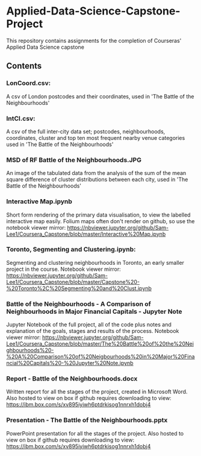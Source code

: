 # Applied-Data-Science-Capstone-Project
This repository contains assignments for the completion of Courseras' Applied Data Science capstone
## Contents
### LonCoord.csv:
A csv of London postcodes and their coordinates, used in 'The Battle of the Neighbourhoods'
### IntCl.csv:
A csv of the full inter-city data set; postcodes, neighbourhoods, coordinates, cluster and top ten most frequent nearby venue categories used in 'The Battle of the Neighbourhoods'
### MSD of RF Battle of the Neighbourhoods.JPG
An image of the tabulated data from the analysis of the sum of the mean square difference of cluster distributions between each city, used in 'The Battle of the Neighbourhoods'
### Interactive Map.ipynb
Short form rendering of the primary data visualisation, to view the labelled interactive map easily. Folium maps often don't render on github, so use the notebook viewer mirror: https://nbviewer.jupyter.org/github/Sam-Lee1/Coursera_Capstone/blob/master/Interactive%20Map.ipynb
### Toronto, Segmenting and Clustering.ipynb:
Segmenting and clustering neighbourhoods in Toronto, an early smaller project in the course. Notebook viewer mirror: https://nbviewer.jupyter.org/github/Sam-Lee1/Coursera_Capstone/blob/master/Capstone%20-%20Toronto%2C%20Segmenting%20and%20Clust.ipynb
### Battle of the Neighbourhoods - A Comparison of Neighbourhoods in Major Financial Capitals - Jupyter Note
Jupyter Notebook of the full project, all of the code plus notes and explanation of the goals, stages and results of the process. Notebook viewer mirror: https://nbviewer.jupyter.org/github/Sam-Lee1/Coursera_Capstone/blob/master/The%20Battle%20of%20the%20Neighbourhoods%20-%20A%20Comparison%20of%20Neigbourhoods%20in%20Major%20Financial%20Capitals%20-%20Jupyter%20Note.ipynb
### Report - Battle of the Neighbourhoods.docx
Written report for all the stages of the project, created in Microsoft Word. Also hosted to view on box if github requires downloading to view: https://ibm.box.com/s/xv895iyiwh6ptdrkisog1nnrxh1dobj4
### Presentation - The Battle of the Neighbourhoods.pptx
PowerPoint presentation for all the stages of the project. Also hosted to view on box if github requires downloading to view: https://ibm.box.com/s/xv895iyiwh6ptdrkisog1nnrxh1dobj4
